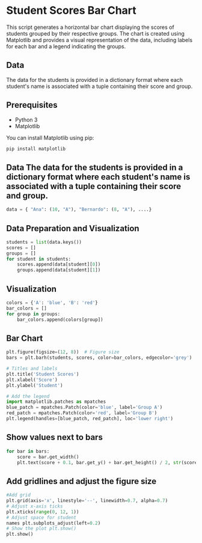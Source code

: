 # Student Scores Bar Chart

This script generates a horizontal bar chart displaying the scores of students grouped by their respective groups. The chart is created using Matplotlib and provides a visual representation of the data, including labels for each bar and a legend indicating the groups.

## Data

The data for the students is provided in a dictionary format where each student's name is associated with a tuple containing their score and group.

## Prerequisites

- Python 3
- Matplotlib

You can install Matplotlib using pip:

```bash
pip install matplotlib
```

## Data The data for the students is provided in a dictionary format where each student's name is associated with a tuple containing their score and group.

```python
data = { "Ana": (10, "A"), "Bernardo": (8, "A"), ....}

```

## Data Preparation and Visualization

```python
students = list(data.keys())
scores = []
groups = []
for student in students:
    scores.append(data[student][0])
    groups.append(data[student][1])
```

## Visualization

```python
colors = {'A': 'blue', 'B': 'red'}
bar_colors = []
for group in groups:
    bar_colors.append(colors[group])
```

## Bar Chart

```python
plt.figure(figsize=(12, 8))  # Figure size
bars = plt.barh(students, scores, color=bar_colors, edgecolor='grey')  # Create horizontal bars

# Titles and labels
plt.title('Student Scores')
plt.xlabel('Score')
plt.ylabel('Student')

# Add the legend
import matplotlib.patches as mpatches
blue_patch = mpatches.Patch(color='blue', label='Group A')
red_patch = mpatches.Patch(color='red', label='Group B')
plt.legend(handles=[blue_patch, red_patch], loc='lower right')

```

## Show values next to bars

```python
for bar in bars:
    score = bar.get_width()
    plt.text(score + 0.1, bar.get_y() + bar.get_height() / 2, str(score), ha='left', va='center')

```

## Add gridlines and adjust the figure size

```python
#Add grid
plt.grid(axis='x', linestyle='--', linewidth=0.7, alpha=0.7)
# Adjust x-axis ticks
plt.xticks(range(0, 12, 1))
# Adjust space for student
names plt.subplots_adjust(left=0.2)
# Show the plot plt.show()
plt.show()
```

